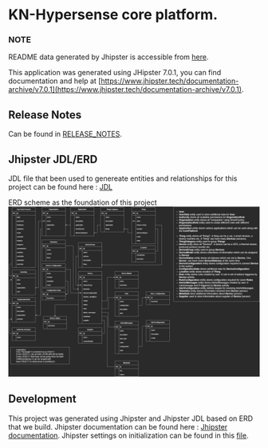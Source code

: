 # KN-Hypersense core platform.
### NOTE
README data generated by Jhipster is accessible from [here](default.md).

This application was generated using JHipster 7.0.1, you can find documentation and help at [https://www.jhipster.tech/documentation-archive/v7.0.1](https://www.jhipster.tech/documentation-archive/v7.0.1).

## Release Notes
Can be found in [RELEASE_NOTES](RELEASE_NOTES.md).

## Jhipster JDL/ERD
JDL file that been used to genereate entities and relationships for this project can be found here : [JDL](core-platformV3.jdl)

ERD scheme as the foundation of this project
![Hypersense core V2](Hypersense_core_V2.png)

## Development
This project was generated using Jhipster and Jhipster JDL based on ERD that we build.
Jhipster documentation can be found here : [Jhipster documentation](https://www.jhipster.tech/).
Jhipster settings on initialization can be found in this [file](.yo-rc.json).
